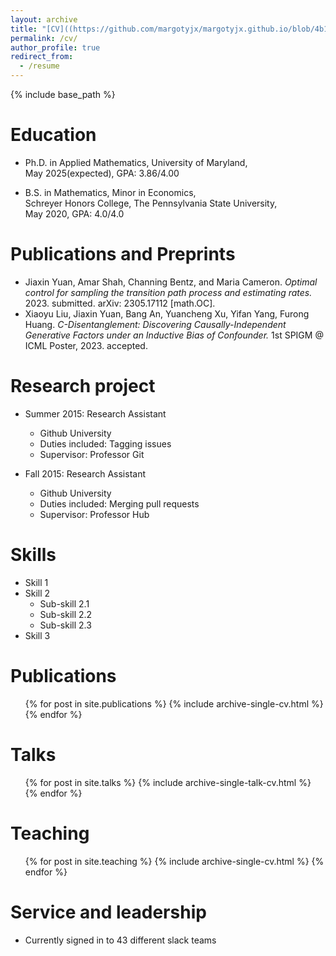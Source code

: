 ```yaml
---
layout: archive
title: "[CV]((https://github.com/margotyjx/margotyjx.github.io/blob/4b10ddb16aae7b05e19e85b5c20d6312ff9fffa1/Resume_Jiaxin2022.pdf))"
permalink: /cv/
author_profile: true
redirect_from:
  - /resume
---
```


{% include base_path %}

Education
======
* Ph.D. in Applied Mathematics,
  University of Maryland,\
  May 2025(expected),
  GPA: 3.86/4.00

* B.S. in Mathematics, Minor in Economics,\
  Schreyer Honors College,
  The Pennsylvania State University,\
  May 2020,
  GPA: 4.0/4.0

Publications and Preprints
=====
* Jiaxin Yuan, Amar Shah, Channing Bentz, and Maria Cameron. *Optimal control for sampling the transition path process and estimating rates.* 2023. submitted. arXiv: 2305.17112 [math.OC].
* Xiaoyu Liu, Jiaxin Yuan, Bang An, Yuancheng Xu, Yifan Yang, Furong Huang. *C-Disentanglement: Discovering Causally-Independent Generative Factors under an Inductive Bias of Confounder.* 1st SPIGM @ ICML Poster, 2023. accepted.


Research project
======
* Summer 2015: Research Assistant
  * Github University
  * Duties included: Tagging issues
  * Supervisor: Professor Git

* Fall 2015: Research Assistant
  * Github University
  * Duties included: Merging pull requests
  * Supervisor: Professor Hub
  
Skills
======
* Skill 1
* Skill 2
  * Sub-skill 2.1
  * Sub-skill 2.2
  * Sub-skill 2.3
* Skill 3

Publications
======
  <ul>{% for post in site.publications %}
    {% include archive-single-cv.html %}
  {% endfor %}</ul>
  
Talks
======
  <ul>{% for post in site.talks %}
    {% include archive-single-talk-cv.html %}
  {% endfor %}</ul>
  
Teaching
======
  <ul>{% for post in site.teaching %}
    {% include archive-single-cv.html %}
  {% endfor %}</ul>
  
Service and leadership
======
* Currently signed in to 43 different slack teams
